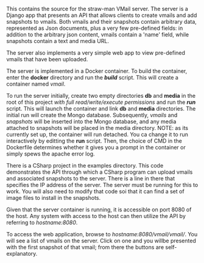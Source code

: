 This contains the source for the straw-man VMail server.  The server is a Django app that presents an API that allows clients to create vmails and add snapshots to vmails.   Both vmails and their snapshots contain arbitrary data, represented as Json documents, plus a very few pre-defined fields: in addition to the arbitrary json content, vmails contain a 'name' field, while snapshots contain a text and media URL.

The server also implements a very simple web app to view pre-defined vmails that have been uploaded.

The server is implemented in a Docker container.  To build the container, enter the **docker** directory and run the ***build*** script.   This will create a container named *vmail*.  

To run the server initially, create two empty directories **db** and **media** in the root of this project *with full read/write/execute permissions* and run the ***run*** script.   This will launch the container and link **db** and **media** directories.  The initial run will create the Mongo database.   Subsequently, *vmails* and *snapshots* will be inserted into the Mongo database, and any media attached to snapshots will be placed in the media directory.   NOTE: as its currently set up, the container will run detached.   You ca change it to run interactively by editting the **run** script.   Then, the choice of CMD in the Dockerfile determines whether it gives you a prompt in the container or simply spews the apache error log.

There is a CSharp project in the examples directory.   This code demonstrates the API through which a CSharp program can upload vmails and associated snapshots to the server.   There is a line in there that specifies the IP address of the server.  The server must be running for this to work.  You will also need to modify that code soi that it can find a set of image files to install in the snapshots.

Given that the server container is running, it is accessible on port 8080 of the host.   Any system with access to the host can then utilize the API by referring to *hostname:8080*.

To access the web application, browse to *hostname:8080/vmail/vmail/*.   You will see a list of vmails on the server.   Click on one and you willbe presented with the first snapshot of that vmail; from there the buttons are self-explanatory.


